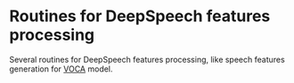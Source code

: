 # Routines for DeepSpeech features processing
Several routines for DeepSpeech features processing, like speech features generation for [VOCA](https://github.com/TimoBolkart/voca) model.

